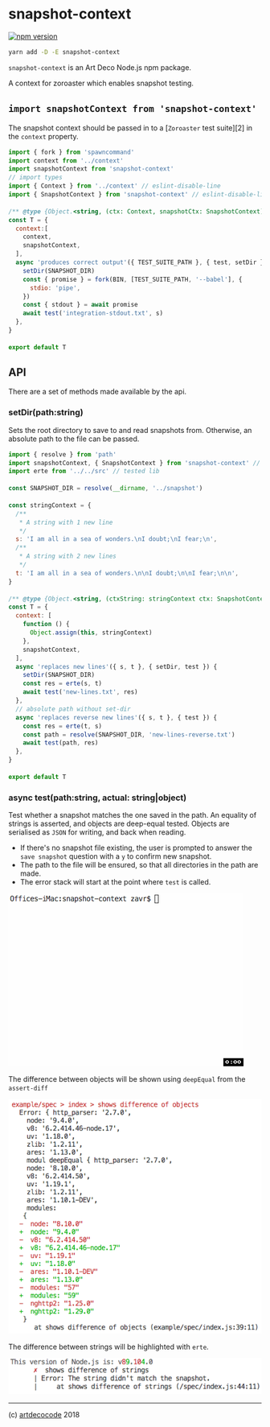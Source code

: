 # snapshot-context

[![npm version](https://badge.fury.io/js/snapshot-context.svg)](https://badge.fury.io/js/snapshot-context)

```sh
yarn add -D -E snapshot-context
```

`snapshot-context` is an Art Deco Node.js npm package.

A context for zoroaster which enables snapshot testing.

## `import snapshotContext from 'snapshot-context'`

The snapshot context should be passed in to a [`Zoroaster` test suite][2] in the `context` property.

```js
import { fork } from 'spawncommand'
import context from '../context'
import snapshotContext from 'snapshot-context'
// import types
import { Context } from '../context' // eslint-disable-line
import { SnapshotContext } from 'snapshot-context' // eslint-disable-line

/** @type {Object.<string, (ctx: Context, snapshotCtx: SnapshotContext)>} */
const T = {
  context:[
    context,
    snapshotContext,
  ],
  async 'produces correct output'({ TEST_SUITE_PATH }, { test, setDir }) {
    setDir(SNAPSHOT_DIR)
    const { promise } = fork(BIN, [TEST_SUITE_PATH, '--babel'], {
      stdio: 'pipe',
    })
    const { stdout } = await promise
    await test('integration-stdout.txt', s)
  },
}

export default T
```

## API

There are a set of methods made available by the api.

### setDir(path:string)

Sets the root directory to save to and read snapshots from. Otherwise, an absolute path to the file can be passed.

```js
import { resolve } from 'path'
import snapshotContext, { SnapshotContext } from 'snapshot-context' // eslint-disable-line
import erte from '../../src' // tested lib

const SNAPSHOT_DIR = resolve(__dirname, '../snapshot')

const stringContext = {
  /**
   * A string with 1 new line
   */
  s: 'I am all in a sea of wonders.\nI doubt;\nI fear;\n',
  /**
   * A string with 2 new lines
   */
  t: 'I am all in a sea of wonders.\n\nI doubt;\n\nI fear;\n\n',
}

/** @type {Object.<string, (ctxString: stringContext ctx: SnapshotContext)>} */
const T = {
  context: [
    function () {
      Object.assign(this, stringContext)
    },
    snapshotContext,
  ],
  async 'replaces new lines'({ s, t }, { setDir, test }) {
    setDir(SNAPSHOT_DIR)
    const res = erte(s, t)
    await test('new-lines.txt', res)
  },
  // absolute path without set-dir
  async 'replaces reverse new lines'({ s, t }, { test }) {
    const res = erte(t, s)
    const path = resolve(SNAPSHOT_DIR, 'new-lines-reverse.txt')
    await test(path, res)
  },
}

export default T
```

### async test(path:string, actual: string|object)

Test whether a snapshot matches the one saved in the path. An equality of strings is asserted, and objects are deep-equal tested. Objects are serialised as `JSON` for writing, and back when reading.

 - If there's no snapshot file existing, the user is prompted to answer the `save snapshot` question with a `y` to confirm new snapshot.
 - The path to the file will be ensured, so that all directories in the path are made.
 - The error stack will start at the point where `test` is called.

![test cli demo](doc/test.gif)

The difference between objects will be shown using `deepEqual` from the `assert-diff`

![object diff](doc/object-diff.png)

The difference between strings will be highlighted with `erte`.

![string diff](doc/string-diff.png)

---

(c) [artdecocode][1] 2018

[1]: https://artdeco.bz
[1]: https://zoroaster.co.uk/#test-suite
